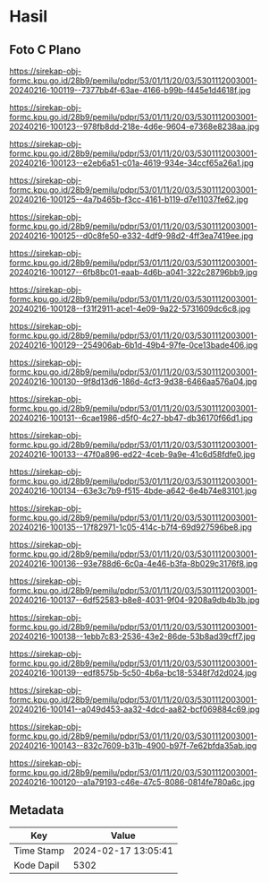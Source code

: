 # Hasil

## Foto C Plano

https://sirekap-obj-formc.kpu.go.id/28b9/pemilu/pdpr/53/01/11/20/03/5301112003001-20240216-100119--7377bb4f-63ae-4166-b99b-f445e1d4618f.jpg

https://sirekap-obj-formc.kpu.go.id/28b9/pemilu/pdpr/53/01/11/20/03/5301112003001-20240216-100123--978fb8dd-218e-4d6e-9604-e7368e8238aa.jpg

https://sirekap-obj-formc.kpu.go.id/28b9/pemilu/pdpr/53/01/11/20/03/5301112003001-20240216-100123--e2eb6a51-c01a-4619-934e-34ccf65a26a1.jpg

https://sirekap-obj-formc.kpu.go.id/28b9/pemilu/pdpr/53/01/11/20/03/5301112003001-20240216-100125--4a7b465b-f3cc-4161-b119-d7e11037fe62.jpg

https://sirekap-obj-formc.kpu.go.id/28b9/pemilu/pdpr/53/01/11/20/03/5301112003001-20240216-100125--d0c8fe50-e332-4df9-98d2-4ff3ea7419ee.jpg

https://sirekap-obj-formc.kpu.go.id/28b9/pemilu/pdpr/53/01/11/20/03/5301112003001-20240216-100127--6fb8bc01-eaab-4d6b-a041-322c28796bb9.jpg

https://sirekap-obj-formc.kpu.go.id/28b9/pemilu/pdpr/53/01/11/20/03/5301112003001-20240216-100128--f31f2911-ace1-4e09-9a22-5731609dc6c8.jpg

https://sirekap-obj-formc.kpu.go.id/28b9/pemilu/pdpr/53/01/11/20/03/5301112003001-20240216-100129--254906ab-6b1d-49b4-97fe-0ce13bade406.jpg

https://sirekap-obj-formc.kpu.go.id/28b9/pemilu/pdpr/53/01/11/20/03/5301112003001-20240216-100130--9f8d13d6-186d-4cf3-9d38-6466aa576a04.jpg

https://sirekap-obj-formc.kpu.go.id/28b9/pemilu/pdpr/53/01/11/20/03/5301112003001-20240216-100131--6cae1986-d5f0-4c27-bb47-db36170f66d1.jpg

https://sirekap-obj-formc.kpu.go.id/28b9/pemilu/pdpr/53/01/11/20/03/5301112003001-20240216-100133--47f0a896-ed22-4ceb-9a9e-41c6d58fdfe0.jpg

https://sirekap-obj-formc.kpu.go.id/28b9/pemilu/pdpr/53/01/11/20/03/5301112003001-20240216-100134--63e3c7b9-f515-4bde-a642-6e4b74e83101.jpg

https://sirekap-obj-formc.kpu.go.id/28b9/pemilu/pdpr/53/01/11/20/03/5301112003001-20240216-100135--17f82971-1c05-414c-b7f4-69d927596be8.jpg

https://sirekap-obj-formc.kpu.go.id/28b9/pemilu/pdpr/53/01/11/20/03/5301112003001-20240216-100136--93e788d6-6c0a-4e46-b3fa-8b029c3176f8.jpg

https://sirekap-obj-formc.kpu.go.id/28b9/pemilu/pdpr/53/01/11/20/03/5301112003001-20240216-100137--6df52583-b8e8-4031-9f04-9208a9db4b3b.jpg

https://sirekap-obj-formc.kpu.go.id/28b9/pemilu/pdpr/53/01/11/20/03/5301112003001-20240216-100138--1ebb7c83-2536-43e2-86de-53b8ad39cff7.jpg

https://sirekap-obj-formc.kpu.go.id/28b9/pemilu/pdpr/53/01/11/20/03/5301112003001-20240216-100139--edf8575b-5c50-4b6a-bc18-5348f7d2d024.jpg

https://sirekap-obj-formc.kpu.go.id/28b9/pemilu/pdpr/53/01/11/20/03/5301112003001-20240216-100141--a049d453-aa32-4dcd-aa82-bcf069884c69.jpg

https://sirekap-obj-formc.kpu.go.id/28b9/pemilu/pdpr/53/01/11/20/03/5301112003001-20240216-100143--832c7609-b31b-4900-b97f-7e62bfda35ab.jpg

https://sirekap-obj-formc.kpu.go.id/28b9/pemilu/pdpr/53/01/11/20/03/5301112003001-20240216-100120--a1a79193-c46e-47c5-8086-0814fe780a6c.jpg


## Metadata

| Key        | Value               |
| ---------- | ------------------- |
| Time Stamp | 2024-02-17 13:05:41 |
| Kode Dapil | 5302                |



